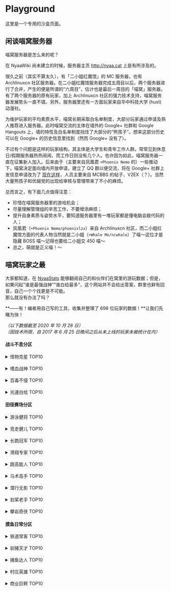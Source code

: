# Playground

这里是一个专用的沙盒页面。

## 闲谈喵窝服务器

喵窝服务器是怎么来的呢？

在 NyaaWiki 尚未建立的时候，服务器主页 http://nyaa.cat 上是有所涉及的。

很久之前（其实不算太久），有「二小姐红魔馆」的 MC 服务器，也有 Archlinuxcn 社区服务器。在二小姐红魔馆服务器完成五周目以后，两个服务器进行了合并，产生的便是所谓的“六周目”，估计也是最后一周目的「喵窝」服务器。有了两个服务器的原有玩家，加上 Archlinuxcn 社区的强力技术支持，喵窝服务器发展势头一直不错。另外，服务器里还有一方面玩家来自华中科技大学 (hust) 动漫社。

为维护玩家的平均素质水平，喵窝长期采取白名单制度，大部分玩家通过申请及熟人推荐进入服务器。此时喵窝交流的主体在墙外的 Google+ 社群和 Google Hangouts 上，墙的特性及白名单制度挡住了大部分的“熊孩子”。想来这部分历史可以在 Google+ 的历史信息里找到（然而 Google+ 没有了）。

不过有个问题是这样的玩家结构，其主体是大学生和青年工作人群。常常见到休息日/假期服务器热热闹闹，而工作日则没有几个人。也许因为如此，喵窝服务器一直在征集新人加入。后来由于（主要来自凤凰君 `+Phoenix Nemo` 的）一些推动下，喵窝决定面向墙内开放申请，建立了 QQ 群以便交流，将在 Google+ 社群上发信息申请改为了 [现在这样](wiki/whitelist-application)，人员主要来自 MCBBS 的帖子、V2EX（？）。当然大量熊孩子和优越党的出现给审核与管理带来了不小的麻烦。

总而言之，有下面几点值得注意：

* 珍惜在喵窝服务器里的游戏机会；
* 尽量理解管理组的辛苦工作，不要增添麻烦；
* 提升自身素质与姿势水平，要知道服务器里有一堆玩家都是懂电脑会敲代码的人；
* 凤凰君（`+Phoenix Nemo/phoenixlzx`）来自 Archlinuxcn 社区，而二小姐红魔馆方面的代表人物当然就是二小姐（`+Whale Mo/ncwhale`）了喵～这位才是隐藏 BOSS 喵～记得也要给二小姐交 450 喵～
* 总之，萌就是正义喵！～


## 喵窝玩家之最

大家都知道，在 [NyaaStats](https://i.nyaa.cat) 能够翻阅自己的和伙伴们在窝里的游玩数据；但是，如果问起“谁是最强战神”“谁白给最多”，这个网站并不会给出答案，群里也鲜有回音，自己一个个找更是不可能。  
那么就没有办法了吗？

**——有！编者用自己写的工具，收集并整理了 698 位玩家的数据！**让我们先睹为快！

*（以下数据截至 2020 年 10 月 28 日）*  
*（因技术所限，自 <span class="nw-explain" title="也即服务器升级 1.12 版本">2017 年 6 月 25 日晚间</span>之后从未上线的玩家未被统计在内）*

#### 战斗不息分区

<details>
<summary>怪物克星 TOP10</summary>

| 玩家 | 怪物击杀数<sup><span class="nw-explain" title="仅统计 1.15.2 版本的敌对生物，和僵尸猪灵、末影人、蜘蛛等部分中立生物">[注]</span></sup> | 生物总击杀数 |
|-|-|-|
| <span class="nw-inf-gold">SN_Grozovoi</span> | 737,079 | 856,417 |
| <span class="nw-inf-green">QZJSG</span> | 477,061 | 629,613 |
| <span class="nw-inf-red">Takaranoao</span> | 442,714 | 510,317 |
| Wwater_ | 424,684 | 483,504 |
| nopezombie | 389,007 | 452,285 |
| Aqua_nano | 362,036 | 411,617 |
| Tirpple | 336,360 | 386,255 |
| gentlemio | 308,282 | 359,249 |
| tcdw | 296,630 | 354,595 |
| Yukikaze_nya | 252,556 | 279,294 |
| koisyi<sup><span class="nw-explain" title="生物总击杀数位列第十">[注]</span></sup> | 250,853 | 296,436 |

</details>
<br />

<details>
<summary>嗜血战神 TOP10</summary>

| 玩家 | 造成伤害量 |
|-|-|
| <span class="nw-inf-gold">Tirpple</span> | <span class="nw-explain" title="原始数据：-1457715094，疑似溢出">2,747,252,202</span> |
| <span class="nw-inf-green">17windy</span> | 1,587,269,315 |
| <span class="nw-inf-red">PinkishRed</span> | 1,036,338,747 |
| nopezombie | 668,347,503 |
| Ewesr | 629,458,039 |
| SN_Grozovoi | 468,985,972 |
| Aqua_Rem | 427,529,097 |
| Round_Cookies | 399,883,869 |
| xKrem | 228,838,902 |
| Saku0ra | 191,375,624 |

</details>
<br />

<details>
<summary>百毒不侵 TOP10</summary>

| 玩家 | 承受伤害量 |
|-|-|
| <span class="nw-inf-gold">Takaranoao</span> | 44,308,389 |
| <span class="nw-inf-green">Kuroi_Kuroha</span> | 8,528,319 |
| <span class="nw-inf-red">tcdw</span> | 6,669,027 |
| Aqua_nano | 5,856,359 |
| Txacg | 5,558,725 |
| NicoMiaoDa | 5,549,483 |
| huihuimoe | 4,717,144 |
| Tirpple | 4,386,585 |
| miao_o| 4,063,627 |
| reinforce20001 | 3,316,459 |

</details>
<br />

<details>
<summary>光速白给 TOP10</summary>

| 玩家 | 死亡次数 |
|-|-|
| <span class="nw-inf-gold">Takaranoao</span> | 981 |
| <span class="nw-inf-green">Yui_cn</span> | 772 |
| <span class="nw-inf-red">Akyuu</span> | 723 |
| dsty_ | 682 |
| Round_Cookies | 653 |
| tcdw | 647 |
| QQ18522 | 604 |
| shiluoshiluo | 538 |
| CynicAngel_eP | 520 |
| miu_wen | 466 |

</details>

#### 田径赛场分区

<details>
<summary>游泳健将 TOP10</summary>

| 玩家 | 游泳距离（千米） |
|-|-|
| <span class="nw-inf-gold">HyperbolaAlgae</span> | 529.28066 |
| <span class="nw-inf-green">koisyi</span> | 196.52745 |
| <span class="nw-inf-red">Lain___</span> | 191.21525 |
| nopezombie | 159.92421 |
| QZJSG | 157.09341 |
| tokikorin | 109.19264 |
| baizao333 | 106.21751 |
| gentlemio | 98.43513 |
| OrigamiHotogi | 94.86767 |
| Tirpple | 91.94195 |

</details>
<br />

<details>
<summary>竞走健儿 TOP10</summary>

| 玩家 | 行走距离（千米） |
|-|-|
| <span class="nw-inf-gold">RecursiveG</span> | 8190.60854 |
| <span class="nw-inf-green">Akyuu</span> | 6464.696 |
| <span class="nw-inf-red">CealliumInfinity</span> | 5587.91656 |
| OAO_miao | 5412.87597 |
| tcdw | 5141.81371 |
| Aqua_nano | 4722.96306 |
| Nekotora0w0 | 4695.10170 |
| Takaranoao | 4513.82461 |
| rocklet | 4497.80655 |
| ApertureG | 4152.95575 |

</details>
<br />

<details>
<summary>长跑冠军 TOP10</summary>

| 玩家 | 疾跑距离（千米） |
|-|-|
| <span class="nw-inf-gold">OAO_miao</span> | 6297.94220 |
| <span class="nw-inf-green">Akyuu</span> | 4806.35218 |
| <span class="nw-inf-red">Tirpple</span> | 4071.90299 |
| tcdw | 3827.27356 |
| Aqua_nano | 3161.39433 |
| crazy_bakedfish | 2402.82051 |
| \_YunShou\_ | 2296.99634 |
| Afurd | 2197.23807 |
| Aqua_kuma | 2134.84448 |
| OrigamiHotogi | 2072.23546 |

</details>
<br />

<details>
<summary>滑翔专家 TOP10</summary>

| 玩家 | 鞘翅滑行距离（千米） |
|-|-|
| <span class="nw-inf-gold">Akyuu</span> | <span class="nw-explain" title="原始数据：-2079899136，疑似溢出">22150.68160</span> |
| <span class="nw-inf-green">florist_harmonic</span> | 20035.38649 |
| <span class="nw-inf-red">Aqua_nano</span> | 12412.73072 |
| tcdw | 10992.95774 |
| Atom202SLL | 10467.81458 |
| Aqua_Rem | 9812.35205 |
| miao_o | 9520.40464 |
| Takaranoao | 9249.17787 |
| RecursiveG | 8505.44542 |
| OAO_miao | 7774.70154 |

</details>
<br />

<details>
<summary>跳高能人 TOP10</summary>

| 玩家 | 跳跃次数 |
|-|-|
| <span class="nw-inf-gold">Akyuu</span> | 2,428,159 |
| <span class="nw-inf-green">gentlemio</span> | 1,414,975 |
| <span class="nw-inf-red">Aqua_nano</span> | 1,330,002 |
| tcdw | 1,258,638 |
| OAO_miao | 1,165,994 |
| Takaranoao | 1,116,020 |
| Tirpple | 1,024,450 |
| crazy_bakedfish | 998,941 |
| koisyi | 883,513 |
| OrigamiHotogi | 879,614 |

</details>
<br />

<details>
<summary>马术高手 TOP10</summary>

| 玩家 | 骑马移动距离（千米） |
|-|-|
| <span class="nw-inf-gold">CealliumInfinity</span> | 831.33835 |
| <span class="nw-inf-green">Episode15c</span> | 308.65132 |
| <span class="nw-inf-red">RtqyU</span> | 293.50333 |
| c4r50nz | 270.55988 |
| SilverRainZ | 246.21675 |
| ououe | 239.05785 |
| gentlemio | 198.58988 |
| Yui_cn | 184.64750 |
| AstroDreamer | 147.53748 |
| qingkuang33 | 119.42677 |

</details>
<br />

<details>
<summary>潜行无影 TOP10</summary>

| 玩家 | 潜行距离（千米） |
|-|-|
| <span class="nw-inf-gold">Crystal_Var</span> | 306.64268 |
| <span class="nw-inf-green">steppppp</span> | 258.44750 |
| <span class="nw-inf-red">Aqua_nano</span> | 255.76762 |
| Yukkikaze_ | 237.63446 |
| Niconep | 207.57329 |
| doubl233 | 186.16773 |
| Coicy_kanoe | 174.50332 |
| Aqua_Cc | 158.04743 |
| CealliumInfinity | 156.87438 |
| Ankou54 | 144.23335 |

</details>
<br />

<details>
<summary>划桨老手 TOP10</summary>

| 玩家 | 乘船移动距离（千米） |
|-|-|
| <span class="nw-inf-gold">CealliumInfinity</span> | 745.15764 |
| <span class="nw-inf-green">Akyuu</span> | 295.15337 |
| <span class="nw-inf-red">OrganicTao</span> | 281.10682 |
| RoyalZero_ | 263.86441 |
| Round_Cookies | 243.08605 |
| nihui | 239.71625 |
| phoenixlzx | 215.57708 |
| RDCarrot | 209.99337 |
| Mr_Lomias | 187.45640 |
| ChibaKanako | 179.62317 |

</details>
<br />

<details>
<summary>攀岩奇侠 TOP10</summary>

| 玩家 | 攀爬距离（千米） |
|-|-|
| <span class="nw-inf-gold">RecursiveG</span> | 109.44767 |
| <span class="nw-inf-green">OAO_miao</span> | 96.61570 |
| <span class="nw-inf-red">HyperbolaAlgae</span> | 93.48332 |
| Akyuu | 73.41041 |
| RDCarrot | 66.31617 |
| Takaranoao | 64.63984 |
| CealliumInfinity | 50.245 |
| miao_o | 47.83493 |
| Skill_Sun | 46.35143 |
| Lain___ | 39.49902 |

</details>

#### 摸鱼日常分区
<details>
<summary>铁道常客 TOP10</summary>

| 玩家 | 坐矿车移动距离（千米） |
|-|-|
| <span class="nw-inf-gold">Yui_cn</span> | 3869.19539 |
| <span class="nw-inf-green">LittleSpeechless</span> | 1688.77605 |
| <span class="nw-inf-red">CealliumInfinity</span> | 1519.66181 |
| dmql | 918.81502 |
| etora | 857.93432 |
| Akyuu | 738.29365 |
| KagurazakaYashi | 565.63049 |
| BloodyBZ | 494.98946 |
| RecursiveG | 427.91755 |
| dsty_ | 412.23287 |

</details>
<br />

<details>
<summary>驯猪天才 TOP10</summary>

| 玩家 | 骑猪移动距离（千米） |
|-|-|
| <span class="nw-inf-gold">miu_wen</span> | 23.89501 |
| <span class="nw-inf-green">shizukoto</span> | 12.94453 |
| <span class="nw-inf-red">bitdancer</span> | 9.96074 |
| Nao_Osachi | 8.77932 |
| tokikorin | 8.25201 |
| Joe_Chen | 7.91785 |
| nihui | 7.24392 |
| Cat_Lemon | 7.15911 |
| LMDM387 | 7.00298 |
| QQ18522 | 6.76805 |

</details>
<br />

<details>
<summary>捕鱼达人 TOP10</summary>

| 玩家 | 捕鱼数 |
|-|-|
| <span class="nw-inf-gold">Akyuu</span> | 137,607 |
| <span class="nw-inf-green">KagurazakaYashi</span> | 59,218 |
| <span class="nw-inf-red">Pikoma</span> | 43,679 |
| Zizi_Y | 42,729 |
| AK_XII | 25,048 |
| Miao_pass | 23,645 |
| Bi_Yuntian | 14,859 |
| HyperbolaAlgae | 13,213 |
| koisyi | 12,400 |
| Nekotora0w0 | 10,769 |

</details>
<br />

<details>
<summary>村庄英雄 TOP10</summary>

| 玩家 | 袭击胜利次数 |
|-|-|
| <span class="nw-inf-gold">Atom202SLL</span> | 76 |
| <span class="nw-inf-green">gentlemio</span> | 38 |
| <span class="nw-inf-red">Aqua_kuma</span> | 34 |
| Bi_Yuntian | 31 |
| Wwater_ | 26 |
| Yukikaze_nya | 26 |
| xiaojiben | 23 |
| Xander_Zhao | 23 |
| Pikoma | 22 |
| tcdw | 20 |

</details>
<br />

<details>
<summary>商业巨鳄 TOP10</summary>

| 玩家 | 村民交易次数 |
|-|-|
| <span class="nw-inf-gold">Aqua_Rem</span> | 173,302 |
| <span class="nw-inf-green">Akyuu</span> | 171,826 |
| <span class="nw-inf-red">tcdw</span> | 150,115 |
| Yamichan_lu | 73,958 |
| SN_Grozovoi | 70,930 |
| Atom202SLL | 68,049 |
| nopezombie | 65,617 |
| koisyi | 62,172 |
| caiorg | 61,940 |
| Tirpple | 61,800 |

</details>